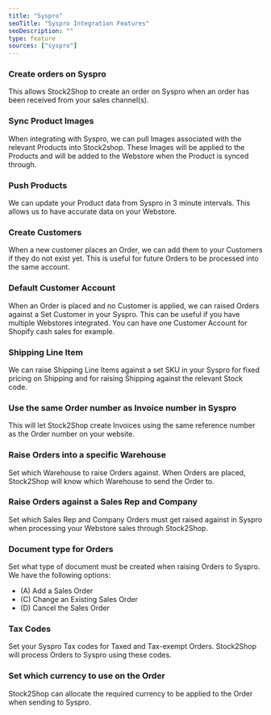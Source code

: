 ```yaml
---
title: "Syspro"
seoTitle: "Syspro Integration Features"
seoDescription: ""
type: feature
sources: ["syspro"]
---
```


<!-- ***NOT IN USE***

Apifact:

get_images_limit
get_order
get_product
get_products_limit
param_ignore_shipping_warehouse_code
param_skip_image_hash
param_test
param_use_customer_address
param_user_field_customer_
queue_fetch_images
tunnel_host
tunnel_password
tunnel_username

---------
Syspro:

param_company_password
param_currency
param_operator
param_operator_password

-->


<!-- create_order -->
### Create orders on Syspro
This allows Stock2Shop to create an order on Syspro when
an order has been received from your sales channel(s).

<!-- get_images -->
### Sync Product Images
When integrating with Syspro, we can pull Images associated with the relevant Products into Stock2shop.
These Images will be applied to the Products and will be added to the Webstore when the Product is synced through.

<!-- get_products -->
### Push Products
We can update your Product data from Syspro in 3 minute intervals. This allows us to have accurate data on your 
Webstore.

<!-- param_create_customer_enabled -->
### Create Customers
When a new customer places an Order, we can add them to your Customers if they do not exist yet.
This is useful for future Orders to be processed into the same account.

<!-- param_default_customer_code -->
### Default Customer Account
When an Order is placed and no Customer is applied, we can raised Orders against a Set Customer in your Syspro.
This can be useful if you have multiple Webstores integrated. 
You can have one Customer Account for Shopify cash sales for example.

<!-- param_shipping_code -->
### Shipping Line Item
We can raise Shipping Line Items against a set SKU in your Syspro for fixed pricing on Shipping and for raising 
Shipping against the relevant Stock code.

<!-- param_use_channel_order_code -->
### Use the same Order number as Invoice number in Syspro
This will let Stock2Shop create Invoices using the same reference number as the Order number on your website.

<!-- END OF APIFACT-->

<!-- param_warehouse_code -->
### Raise Orders into a specific Warehouse
Set which Warehouse to raise Orders against. When Orders are placed, Stock2Shop will know which Warehouse to send the Order to.

<!--
param_company_id
param_sales_rep_id 
-->
### Raise Orders against a Sales Rep and Company
Set which Sales Rep and Company Orders must get raised against in Syspro when processing your Webstore sales through Stock2Shop.

<!-- param_order_type -->
### Document type for Orders
Set what type of document must be created when raising Orders to Syspro.
We have the following options:

- (A) Add a Sales Order
- (C) Change an Existing Sales Order
- (D) Cancel the Sales Order

<!--
param_default_tax_code
param_default_tax_code_exempt
-->
### Tax Codes
Set your Syspro Tax codes for Taxed and Tax-exempt Orders. Stock2Shop will process Orders to Syspro using these codes.

<!-- param_currency -->
### Set which currency to use on the Order
Stock2Shop can allocate the required currency to be applied to the Order when sending to Syspro.
